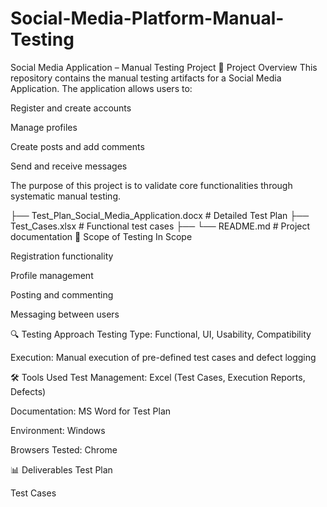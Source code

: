 # Social-Media-Platform-Manual-Testing

Social Media Application – Manual Testing Project
📄 Project Overview
This repository contains the manual testing artifacts for a Social Media Application.
The application allows users to:

Register and create accounts

Manage profiles

Create posts and add comments

Send and receive messages

The purpose of this project is to validate core functionalities through systematic manual testing.


├── Test_Plan_Social_Media_Application.docx   # Detailed Test Plan
├── Test_Cases.xlsx                           # Functional test cases
├──
└── README.md                                 # Project documentation
🎯 Scope of Testing
In Scope

Registration functionality

Profile management

Posting and commenting

Messaging between users


🔍 Testing Approach
Testing Type: Functional, UI, Usability, Compatibility



Execution: Manual execution of pre-defined test cases and defect logging

🛠 Tools Used
Test Management: Excel (Test Cases, Execution Reports, Defects)

Documentation: MS Word for Test Plan

Environment: Windows

Browsers Tested: Chrome

📊 Deliverables
Test Plan

Test Cases

